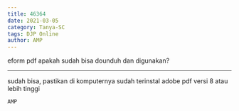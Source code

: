 ```yaml
---
title: 46364
date: 2021-03-05
category: Tanya-SC
tags: DJP Online
author: AMP
---
```


eform pdf apakah sudah bisa dounduh dan digunakan?

---

sudah bisa, pastikan di komputernya sudah terinstal adobe pdf versi 8 atau lebih tinggi

`AMP`
